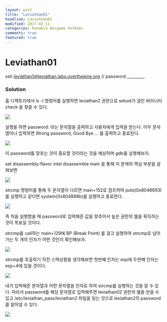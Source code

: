 ```yaml
---
layout: post
title: "Leviathan01"
headline: Leviathan01
modified: 2017-02-11
categories: Pwnable Wargame XothSec
comments: true
featured: true
---
```


# Leviathan01
ssh leviathan1@leviathan.labs.overthewire.org // password _________

### Solution
홈 디렉토리에서 ls -l 명령어를 실행하면 leviathan2 권한으로 setuid가 걸린 바이너리 check 을 찾을 수 있다.

<img src="{{ site.url }}/images/2017-02-11/Leviathan01_01.png" style="display: block; margin: auto;">

실행을 하면 password: 라는 문자열을 출력하고 사용자에게 입력을 받는다. 아무 문자열이나 입력하면 Wrong password, Good Bye ... 를 출력하고 종료된다.

<img src="{{ site.url }}/images/2017-02-11/Leviathan01_02.png" style="display: block; margin: auto;">

이 password를 맞추는 것이 중요할 것이라는 것을 예상하며 gdb를 실행해보자.

set disassembly-flavor intel
disassemble main
을 통해 이 문제의 핵심 부분을 살펴보면

<img src="{{ site.url }}/images/2017-02-11/Leviathan01_03.png" style="display: block; margin: auto;">

strcmp 명령어를 통해 두 문자열이 다르면 main+152로 점프하여 puts(0x8048693)를 실행하고 같다면 system(0x804868b)를 실행하고 종료한다.

<img src="{{ site.url }}/images/2017-02-11/Leviathan01_04.png" style="display: block; margin: auto;">

즉 처음 실행했을 때 password로 입력해준 값을 맞추어서 높은 권한의 쉘을 획득하는 것이 목표일 것이다.

strcmp를 call하는 main+129에 BP (Break Point) 를 걸고 실행하여 strcmp로 넘어가는 두 개의 인자가 어떤 것인지 확인해보자.

<img src="{{ site.url }}/images/2017-02-11/Leviathan01_05.png" style="display: block; margin: auto;">

strcmp를 호출하기 직전 스택상황을 생각해보면 첫번째 인자는 esp에 두번째 인자는 esp+4에 있을 것이다.

<img src="{{ site.url }}/images/2017-02-11/Leviathan01_06.png" style="display: block; margin: auto;">

내가 입력해준 문자열과 어떤 문자열을 인자로 하여 strcmp를 실행하는 것을 알 수 있다. 따라서 password를 해당 문자열로 입력해주면 leviathan02 권한의 쉘을 얻을 수 있고 /etc/leviathan_pass/leviathan2 파일을 읽는 것으로 leviathan2의 password를 알아낼 수 있다.

<img src="{{ site.url }}/images/2017-02-11/Leviathan01_07.png" style="display: block; margin: auto;">
